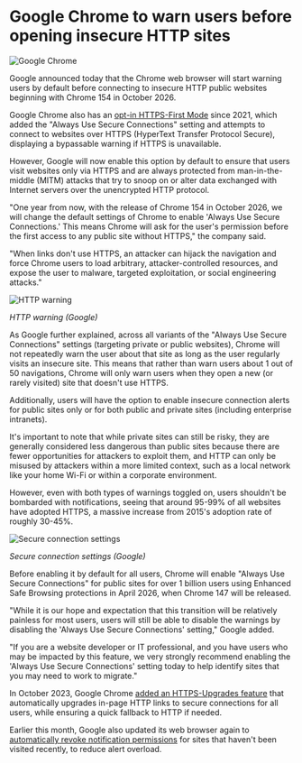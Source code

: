 # Google Chrome to warn users before opening insecure HTTP sites

![Google Chrome](https://www.bleepstatic.com/content/hl-images/2024/03/27/Google_Chrome.jpg)

Google announced today that the Chrome web browser will start warning users by default before connecting to insecure HTTP public websites beginning with Chrome 154 in October 2026.

Google Chrome also has an [opt-in HTTPS-First Mode](https://www.bleepingcomputer.com/news/security/google-chrome-will-add-https-first-mode-to-keep-your-data-safe/) since 2021, which added the "Always Use Secure Connections" setting and attempts to connect to websites over HTTPS (HyperText Transfer Protocol Secure), displaying a bypassable warning if HTTPS is unavailable.

However, Google will now enable this option by default to ensure that users visit websites only via HTTPS and are always protected from man-in-the-middle (MITM) attacks that try to snoop on or alter data exchanged with Internet servers over the unencrypted HTTP protocol.

"One year from now, with the release of Chrome 154 in October 2026, we will change the default settings of Chrome to enable 'Always Use Secure Connections.' This means Chrome will ask for the user's permission before the first access to any public site without HTTPS," the company said.

"When links don't use HTTPS, an attacker can hijack the navigation and force Chrome users to load arbitrary, attacker-controlled resources, and expose the user to malware, targeted exploitation, or social engineering attacks."

![HTTP warning](https://www.bleepstatic.com/images/news/u/1109292/2025/HTTP-warning.png)

_HTTP warning (Google)_

As Google further explained, across all variants of the "Always Use Secure Connections" settings (targeting private or public websites), Chrome will not repeatedly warn the user about that site as long as the user regularly visits an insecure site. This means that rather than warn users about 1 out of 50 navigations, Chrome will only warn users when they open a new (or rarely visited) site that doesn't use HTTPS.

Additionally, users will have the option to enable insecure connection alerts for public sites only or for both public and private sites (including enterprise intranets).

It's important to note that while private sites can still be risky, they are generally considered less dangerous than public sites because there are fewer opportunities for attackers to exploit them, and HTTP can only be misused by attackers within a more limited context, such as a local network like your home Wi-Fi or within a corporate environment.

However, even with both types of warnings toggled on, users shouldn't be bombarded with notifications, seeing that around 95-99% of all websites have adopted HTTPS, a massive increase from 2015's adoption rate of roughly 30-45%.

![Secure connection settings](https://www.bleepstatic.com/images/news/u/1109292/2025/Secure%20connection%20settings.png)

_Secure connection settings (Google)_

Before enabling it by default for all users, Chrome will enable "Always Use Secure Connections" for public sites for over 1 billion users using Enhanced Safe Browsing protections in April 2026, when Chrome 147 will be released.

"While it is our hope and expectation that this transition will be relatively painless for most users, users will still be able to disable the warnings by disabling the 'Always Use Secure Connections' setting," Google added.

"If you are a website developer or IT professional, and you have users who may be impacted by this feature, we very strongly recommend enabling the 'Always Use Secure Connections' setting today to help identify sites that you may need to work to migrate."

In October 2023, Google Chrome [added an HTTPS-Upgrades feature](https://www.bleepingcomputer.com/news/google/google-chrome-now-auto-upgrades-to-secure-connections-for-all-users/) that automatically upgrades in-page HTTP links to secure connections for all users, while ensuring a quick fallback to HTTP if needed.

Earlier this month, Google also updated its web browser again to [automatically revoke notification permissions](https://www.bleepingcomputer.com/news/google/google-chrome-to-revoke-notification-access-for-inactive-sites/) for sites that haven't been visited recently, to reduce alert overload.